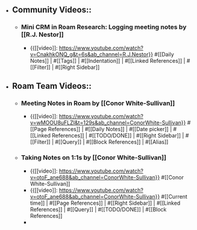 - ## Community Videos::
    - ### Mini CRM in Roam Research: Logging meeting notes by [[R.J. Nestor]]
        - {{[[video]]: https://www.youtube.com/watch?v=CnakhkONQ_g&t=6s&ab_channel=R.J.Nestor}}
          #[[Daily Notes]] | #[[Tags]] | #[[Indentation]] | #[[Linked References]] | #[[Filter]] | #[[Right Sidebar]]
- ## Roam Team Videos::
    - ### Meeting Notes in Roam by [[Conor White-Sullivan]]
        - {{[[video]]: https://www.youtube.com/watch?v=wMOOU8uFLZI&t=129s&ab_channel=ConorWhite-Sullivan}}
          #[[Page References]] | #[[Daily Notes]] | #[[Date picker]] | #[[Linked References]] | #[[TODO/DONE]] | #[[Right Sidebar]] | #[[Filter]] | #[[Query]] | #[[Block References]] | #[[Alias]]
    - ### Taking Notes on 1:1s by [[Conor White-Sullivan]]
        - {{[[video]]: https://www.youtube.com/watch?v=otoF_ane688&ab_channel=ConorWhite-Sullivan}} #[[Conor White-Sullivan]]
        - {{[[video]]: https://www.youtube.com/watch?v=otoF_ane688&ab_channel=ConorWhite-Sullivan}}
          #[[Current time]] | #[[Page References]] | #[[Right Sidebar]] | #[[Linked References]] | #[[Query]] | #[[TODO/DONE]] | #[[Block References]] 
        - 
